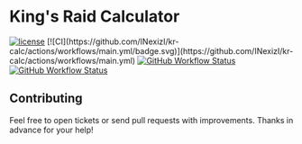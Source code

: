 # King's Raid Calculator

<!-- ![image](https://user-images.githubusercontent.com/39536903/115387745-bcac7900-a1e3-11eb-9612-a8eff9987700.png) -->
<p>
  <a href="https://github.com/INexizI/kr-calc/blob/master/LICENSE.md">
    <img alt="license" src="https://img.shields.io/github/license/INexizI/kr-calc?style=for-the-badge"></a>
  [![CI](https://github.com/INexizI/kr-calc/actions/workflows/main.yml/badge.svg)](https://github.com/INexizI/kr-calc/actions/workflows/main.yml)
  <a href="https://github.com/INexizI/kr-calc/actions/workflows/main.yml">
    <img alt="GitHub Workflow Status" src="https://img.shields.io/github/workflow/status/INexizI/kr-calc/CI?label=CI&logo=GitHubActions&logoColor=%23fff&style=for-the-badge"></a>
  <a href="https://github.com/INexizI/kr-calc/actions/workflows/brakeman-analysis.yml">
    <img alt="GitHub Workflow Status" src="https://img.shields.io/github/workflow/status/INexizI/kr-calc/Brakeman%20Scan?label=Brakeman&logo=GitHubActions&logoColor=%23fff&style=for-the-badge"></a>
</p>

## Contributing
Feel free to open tickets or send pull requests with improvements. Thanks in advance for your help!
